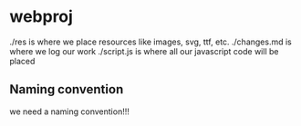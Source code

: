 # webproj
 ./res is where we place resources like images, svg, ttf, etc.
 ./changes.md is where we log our work
 ./script.js is where all our javascript code will be placed

## Naming convention
 we need a naming convention!!!